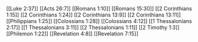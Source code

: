[[Luke 2:37]]
[[Acts 26:7]]
[[Romans 1:10]]
[[Romans 15:30]]
[[2 Corinthians 1:15]]
[[2 Corinthians 1:24]]
[[2 Corinthians 13:9]]
[[2 Corinthians 13:11]]
[[Philippians 1:25]]
[[Colossians 1:28]]
[[Colossians 4:12]]
[[1 Thessalonians 2:17]]
[[1 Thessalonians 3:11]]
[[2 Thessalonians 1:11]]
[[2 Timothy 1:3]]
[[Philemon 1:22]]
[[Revelation 4:8]]
[[Revelation 7:15]]

